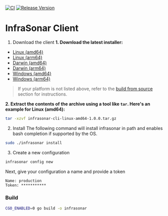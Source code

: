 [![CI](https://github.com/infrasonar/infrasonar-cli/workflows/CI/badge.svg)](https://github.com/infrasonar/infrasonar-cli/actions)
[![Release Version](https://img.shields.io/github/release/infrasonar/infrasonar-cli)](https://github.com/infrasonar/infrasonar-cli/releases)


# InfraSonar Client

1. Download the client
**1. Download the latest installer:**

- [Linux (amd64)](https://github.com/infrasonar/infrasonar-cli/releases/download/v1.0.0/infrasonar-cli-linux-amd64-1.0.0.tar.gz)
- [Linux (arm64)](https://github.com/infrasonar/infrasonar-cli/releases/download/v1.0.0/infrasonar-cli-linux-arm64-1.0.0.tar.gz)
- [Darwin (amd64)](https://github.com/infrasonar/infrasonar-cli/releases/download/v1.0.0/infrasonar-cli-darwin-amd64-1.0.0.tar.gz)
- [Darwin (arm64)](https://github.com/infrasonar/infrasonar-cli/releases/download/v1.0.0/infrasonar-cli-darwin-arm64-1.0.0.tar.gz)
- [Windows (amd64)](https://github.com/infrasonar/infrasonar-cli/releases/download/v1.0.0/infrasonar-cli-windows-amd64-1.0.0.zip)
- [Windows (arm64)](https://github.com/infrasonar/infrasonar-cli/releases/download/v1.0.0/infrasonar-cli-windows-arm64-1.0.0.zip)

> If your platform is not listed above, refer to the [build from source](#build-from-source) section for instructions.

**2. Extract the contents of the archive using a tool like `tar`. Here's an example for Linux (amd64):**
```bash
tar -xzvf infrasonar-cli-linux-amd64-1.0.0.tar.gz
```

2. Install
The following command will install infrasonar in path and enables bash completion if supported by the OS.

```bash
sudo ./infrasonar install
```

3. Create a new configuration

```bash
infrasonar config new
```

Next, give your configuration a name and provide a token

```
Name: production
Token: ***********
```

### Build
```bash
CGO_ENABLED=0 go build -o infrasonar
```